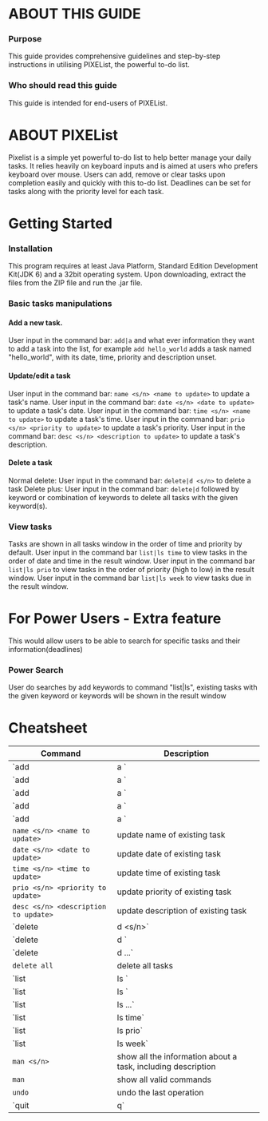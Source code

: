# ABOUT THIS GUIDE

### Purpose

This guide provides comprehensive guidelines and step-by-step instructions 
in utilising PIXEList, the powerful to-do list.

### Who should read this guide

This guide is intended for end-users of PIXEList. 

# ABOUT PIXEList

Pixelist is a simple yet powerful to-do list to help better manage your daily tasks. 
It relies heavily on keyboard inputs and is aimed at users who prefers keyboard over mouse. 
Users can add, remove or clear tasks upon completion easily and quickly with this to-do list.
Deadlines can be set for tasks along with the priority level for each task.

# Getting Started
### Installation
This program requires at least Java Platform, Standard Edition Development Kit(JDK 6) 
and a 32bit operating system. Upon downloading, extract the files from the ZIP file and 
run the .jar file.

### Basic tasks manipulations
#### Add a new task. 
User input in the command bar: `add|a` and what ever information they want to add a task into the list, for example `add hello_world` adds a task named "hello_world", with its date, time, priority and description unset.

#### Update/edit a task
User input in the command bar: `name <s/n> <name to update>` to update a task's name.
User input in the command bar: `date <s/n> <date to update>` to update a task's date.
User input in the command bar: `time <s/n> <name to update>` to update a task's time.
User input in the command bar: `prio <s/n> <priority to update>` to update a task's priority.
User input in the command bar: `desc <s/n> <description to update>` to update a task's description.

#### Delete a task
Normal delete: User input in the command bar: `delete|d <s/n>` to delete a task
Delete plus: User input in the command bar: `delete|d` followed by keyword or combination of keywords to delete all tasks with the given keyword(s).

### View tasks 
Tasks are shown in all tasks window in the order of time and priority by default.
User input in the command bar `list|ls time` to view tasks in the order of date and time in the result window.
User input in the command bar `list|ls prio` to view tasks in the order of priority (high to low) in the result window.
User input in the command bar `list|ls week` to view tasks due in the result window.

# For Power Users - Extra feature 
This would allow users to be able to search for specific tasks and their information(deadlines)
### Power Search
User do searches by add keywords to command "list|ls", existing tasks with the given keyword or keywords will be shown in the result window

# Cheatsheet
Command | Description
--------| ------------
`add|a <task name>` | add new task by name
`add|a <task name> <Task date>` | add new task by name and date
`add|a <task name> <Task date> <Task time>` | add new task by name, date and time
`add|a <task name> <Task date> <task time> <priority>` | add new task by name, date, time and priority
`add|a <task name> <Task date> <Task time> <priority> <description>` | add new task with all the details 
`name <s/n> <name to update>` | update name of existing task
`date <s/n> <date to update>` | update date of existing task
`time <s/n> <time to update>` | update time of existing task
`prio <s/n> <priority to update>` | update priority of existing task
`desc <s/n> <description to update>` | update description of existing task
`delete|d <s/n>` | delete task
`delete|d <keyword>` | delete tasks with the keyword
`delete|d <keyword1> <keyword2> ...` | delete tasks with the keyword
`delete all` | delete all tasks
`list|ls ` | list all existing tasks
`list|ls <keyword>` | list search results based on the keyword
`list|ls <keyword1> <keyword2> ...` | list search results based on the combination of keywords
`list|ls time` | show all tasks in the order of time
`list|ls prio` | show all tasks in the order of prio
`list|ls week` | show all tasks due this week
`man <s/n>` | show all the information about a task, including description
`man` | show all valid commands
`undo` | undo the last operation
`quit|q` | quit PIXEList

